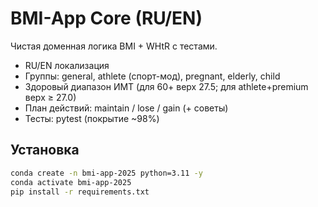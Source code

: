 # BMI-App Core (RU/EN)

Чистая доменная логика BMI + WHtR с тестами.

- RU/EN локализация
- Группы: general, athlete (спорт-мод), pregnant, elderly, child
- Здоровый диапазон ИМТ (для 60+ верх 27.5; для athlete+premium верх ≥ 27.0)
- План действий: maintain / lose / gain (+ советы)
- Тесты: pytest (покрытие ~98%)

## Установка
```bash
conda create -n bmi-app-2025 python=3.11 -y
conda activate bmi-app-2025
pip install -r requirements.txt
